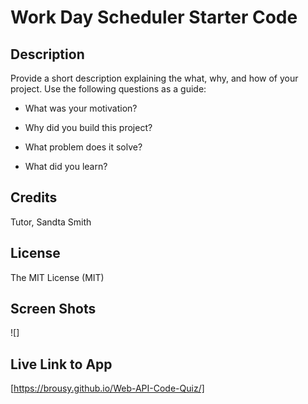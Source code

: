 # Work Day Scheduler Starter Code

## Description

Provide a short description explaining the what, why, and how of your project. Use the following questions as a guide:

- What was your motivation?

- Why did you build this project? 
    
- What problem does it solve?
 
- What did you learn?
   



## Credits

Tutor, Sandta Smith


## License

The MIT License (MIT)


## Screen Shots
<!-- add screen shots to image folder -->
![]
## Live Link to App
<!-- add link to app -->
[https://brousy.github.io/Web-API-Code-Quiz/]
